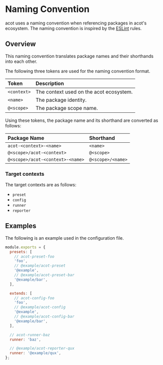 # Naming Convention

acot uses a naming convention when referencing packages in acot's ecosystem. The naming convention is inspired by the [ESLint](https://github.com/eslint/eslint) rules.

## Overview

This naming convention translates package names and their shorthands into each other.

The following three tokens are used for the naming convention format.

| Token       | Description                             |
| :---------- | :-------------------------------------- |
| `<context>` | The context used on the acot ecosystem. |
| `<name>`    | The package identity.                   |
| `@<scope>`  | The package scope name.                 |

Using these tokens, the package name and its shorthand are converted as follows:

| Package Name                     | Shorthand         |
| :------------------------------- | :---------------- |
| `acot-<context>-<name>`          | `<name>`          |
| `@<scope>/acot-<context>`        | `@<scope>`        |
| `@<scope>/acot-<context>-<name>` | `@<scope>/<name>` |

### Target contexts

The target contexts are as follows:

- `preset`
- `config`
- `runner`
- `reporter`

## Examples

The following is an example used in the configuration file.

```javascript
module.exports = {
  presets: [
    // acot-preset-foo
    'foo',
    // @example/acot-preset
    '@example',
    // @example/acot-preset-bar
    '@example/bar',
  ],

  extends: [
    // acot-config-foo
    'foo',
    // @example/acot-config
    '@example',
    // @example/acot-config-bar
    '@example/bar',
  ],

  // acot-runner-baz
  runner: 'baz',

  // @example/acot-reporter-qux
  runner: '@example/qux',
};
```
